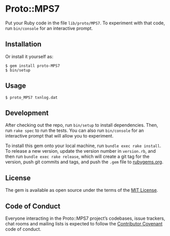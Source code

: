 # Proto::MPS7

Put your Ruby code in the file `lib/proto/MPS7`. To experiment with that code, run `bin/console` for an interactive prompt.


## Installation

Or install it yourself as:

    $ gem install proto-MPS7
    $ bin/setup

## Usage

    $ proto_MPS7 txnlog.dat

## Development

After checking out the repo, run `bin/setup` to install dependencies. Then, run `rake spec` to run the tests. You can also run `bin/console` for an interactive prompt that will allow you to experiment.

To install this gem onto your local machine, run `bundle exec rake install`. To release a new version, update the version number in `version.rb`, and then run `bundle exec rake release`, which will create a git tag for the version, push git commits and tags, and push the `.gem` file to [rubygems.org](https://rubygems.org).



## License

The gem is available as open source under the terms of the [MIT License](https://opensource.org/licenses/MIT).

## Code of Conduct

Everyone interacting in the Proto::MPS7 project’s codebases, issue trackers, chat rooms and mailing lists is expected to follow the [Contributor Covenant](http://contributor-covenant.org) code of conduct.
